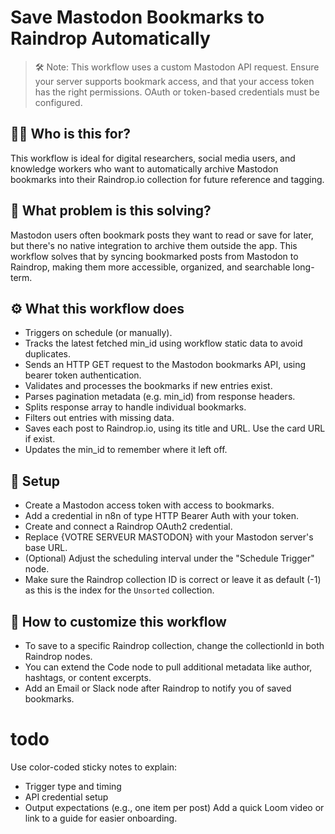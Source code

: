 # Save Mastodon Bookmarks to Raindrop Automatically
> 🛠️ Note: This workflow uses a custom Mastodon API request. Ensure your server supports bookmark access, and that your access token has the right permissions. OAuth or token-based credentials must be configured.

## 🧑‍💼 Who is this for?

This workflow is ideal for digital researchers, social media users, and knowledge workers who want to automatically archive Mastodon bookmarks into their Raindrop.io collection for future reference and tagging.

## 🔧 What problem is this solving?

Mastodon users often bookmark posts they want to read or save for later, but there's no native integration to archive them outside the app. This workflow solves that by syncing bookmarked posts from Mastodon to Raindrop, making them more accessible, organized, and searchable long-term.

## ⚙️ What this workflow does

- Triggers on schedule (or manually).
- Tracks the latest fetched min_id using workflow static data to avoid duplicates.
- Sends an HTTP GET request to the Mastodon bookmarks API, using bearer token authentication.
- Validates and processes the bookmarks if new entries exist.
- Parses pagination metadata (e.g. min_id) from response headers.
- Splits response array to handle individual bookmarks.
- Filters out entries with missing data.
- Saves each post to Raindrop.io, using its title and URL. Use the card URL if exist.
- Updates the min_id to remember where it left off.

## 🚀 Setup

- Create a Mastodon access token with access to bookmarks.
- Add a credential in n8n of type HTTP Bearer Auth with your token.
- Create and connect a Raindrop OAuth2 credential.
- Replace {VOTRE SERVEUR MASTODON} with your Mastodon server's base URL.
- (Optional) Adjust the scheduling interval under the "Schedule Trigger" node.
- Make sure the Raindrop collection ID is correct or leave it as default (-1) as this is the index for the ``Unsorted`` collection.

## 🧪 How to customize this workflow

- To save to a specific Raindrop collection, change the collectionId in both Raindrop nodes.
- You can extend the Code node to pull additional metadata like author, hashtags, or content excerpts.
- Add an Email or Slack node after Raindrop to notify you of saved bookmarks.

# todo
Use color-coded sticky notes to explain:
- Trigger type and timing
- API credential setup
- Output expectations (e.g., one item per post)
Add a quick Loom video or link to a guide for easier onboarding.
